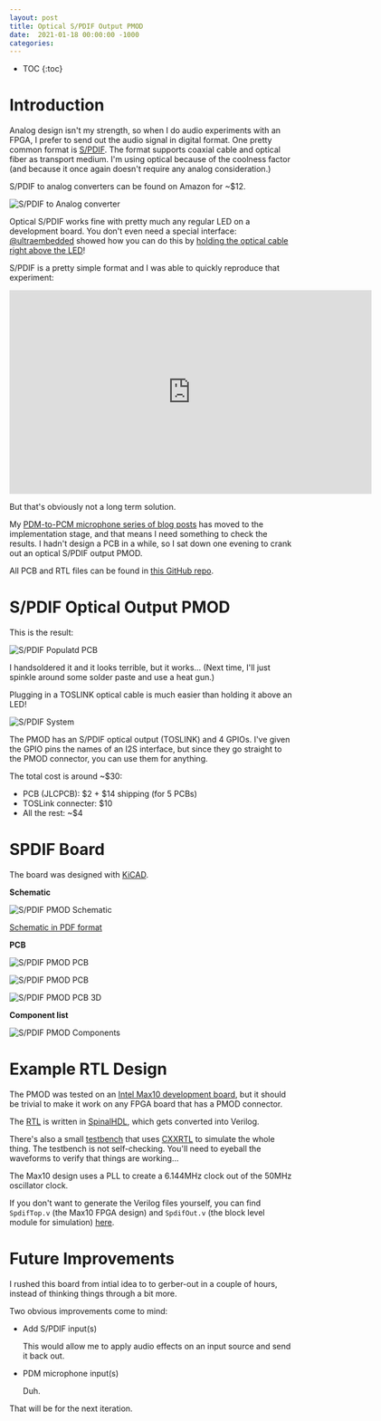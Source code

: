 ```yaml
---
layout: post
title: Optical S/PDIF Output PMOD
date:  2021-01-18 00:00:00 -1000
categories:
---
```


* TOC
{:toc}

# Introduction

Analog design isn't my strength, so when I do audio experiments with an FPGA, I prefer to
send out the audio signal in digital format. One pretty common format
is [S/PDIF](https://en.wikipedia.org/wiki/S/PDIF). The format supports coaxial cable and
optical fiber as transport medium. I'm using optical because of the coolness factor
(and because it once again doesn't require any analog consideration.)

S/PDIF to analog converters can be found on Amazon for ~$12. 

![S/PDIF to Analog converter](/assets/spdif_pmod/musou_spdif_converter.jpg)

Optical S/PDIF works fine with pretty much any regular LED on a development board. You don't even 
need a special interface: [@ultraembedded](https://twitter.com/ultraembedded) showed how you
can do this by [holding the optical cable right above the LED](https://twitter.com/ultraembedded/status/1297597288433549313)!

S/PDIF is a pretty simple format and I was able to quickly reproduce that
experiment:

<iframe src="https://player.vimeo.com/video/501886212" width="640" height="360" frameborder="0" allow="autoplay; fullscreen; picture-in-picture" allowfullscreen></iframe>

But that's obviously not a long term solution.

My [PDM-to-PCM microphone series of blog posts](/2020/12/20/Design-of-a-Multi-Stage-PDM-to-PCM-Decimation-Pipeline.html) 
has moved to the implementation stage, and that means I need something to check the results. I hadn't design 
a PCB in a while, so I sat down one evening to crank out an optical S/PDIF output PMOD.

All PCB and RTL files can be found in [this GitHub repo](https://github.com/tomverbeure/spdif_pmod).

# S/PDIF Optical Output PMOD

This is the result:

![S/PDIF Populatd PCB](/assets/spdif_pmod/spdif_populated_pcb.jpg)

I handsoldered it and it looks terrible, but it works... (Next time, I'll just spinkle around some solder
paste and use a heat gun.)

Plugging in a TOSLINK optical cable is much easier than holding it above an LED!

![S/PDIF System](/assets/spdif_pmod/spdif_system.jpg)

The PMOD has an S/PDIF optical output (TOSLINK) and 4 GPIOs. I've given the GPIO pins the
names of an I2S interface, but since they go straight to the PMOD connector, you can use
them for anything.

The total cost is around ~$30:

* PCB (JLCPCB): $2 + $14 shipping (for 5 PCBs)
* TOSLink connecter: $10
* All the rest: ~$4

# SPDIF Board

The board was designed with [KiCAD](https://kicad.org/).

**Schematic**

![S/PDIF PMOD Schematic](/assets/spdif_pmod/spdif_pmod_schematic.png)

[Schematic in PDF format](https://github.com/tomverbeure/spdif_pmod/tree/main/pcb/pmod_spdif/pmod_spdif.pdf)

**PCB**

![S/PDIF PMOD PCB](/assets/spdif_pmod/spdif_pmod_pcb_front.png)

![S/PDIF PMOD PCB](/assets/spdif_pmod/spdif_pmod_pcb_back.png)

![S/PDIF PMOD PCB 3D](/assets/spdif_pmod/spdif_pmod_3d.png)


**Component list**

![S/PDIF PMOD Components](/assets/spdif_pmod/spdif_pmod_component_list.png)

# Example RTL Design

The PMOD was tested on an [Intel Max10 development board](https://www.intel.com/content/www/us/en/programmable/products/boards_and_kits/dev-kits/altera/max-10-fpga-development-kit.html), 
but it should be trivial to make it work on any FPGA board that has a PMOD connector.

The [RTL](blob/main/fpga/spinal/src/main/scala/spdif/SpdifOut.scala) is written in 
[SpinalHDL](https://spinalhdl.github.io/SpinalDoc-RTD/), which gets converted into Verilog.

There's also a small [testbench](tree/main/fpga/tb/spdif) that uses 
[CXXRTL](https://tomverbeure.github.io/2020/08/08/CXXRTL-the-New-Yosys-Simulation-Backend.html) 
to simulate the whole thing. The testbench is not self-checking. You'll need to eyeball the waveforms to verify
that things are working...

The Max10 design uses a PLL to create a 6.144MHz clock out of the 50MHz oscillator clock.

If you don't want to generate the Verilog files yourself, you can find `SpdifTop.v` (the Max10 FPGA
design) and `SpdifOut.v` (the block level module for simulation) [here](https://github.com/tomverbeure/spdif_pmod/blob/main/fpga/spinal/).

# Future Improvements

I rushed this board from intial idea to to gerber-out in a couple of hours, instead of thinking
things through a bit more. 

Two obvious improvements come to mind:

* Add S/PDIF input(s)

    This would allow me to apply audio effects on an input source and send it back out.

* PDM microphone input(s)

    Duh.

That will be for the next iteration.

